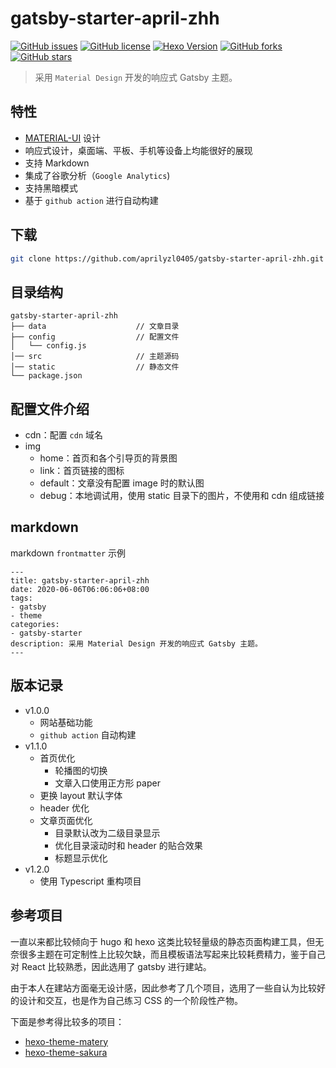 # gatsby-starter-april-zhh

 [![GitHub issues](https://img.shields.io/github/issues/aprilyzl0405/gatsby-starter-april-zhh.svg)](https://github.com/aprilyzl0405/gatsby-starter-april-zhh/issues) [![GitHub license](https://img.shields.io/github/license/aprilyzl0405/gatsby-starter-april-zhh.svg)](https://github.com/aprilyzl0405/gatsby-starter-april-zhh/blob/master/LICENSE) [![Hexo Version](https://img.shields.io/badge/gatsby-%3E%3D%202.2-542c85.svg)](https://www.gatsbyjs.org/) [![GitHub forks](https://img.shields.io/github/forks/aprilyzl0405/gatsby-starter-april-zhh.svg)](https://github.com/aprilyzl0405/gatsby-starter-april-zhh/network) [![GitHub stars](https://img.shields.io/github/stars/aprilyzl0405/gatsby-starter-april-zhh.svg)](https://github.com/aprilyzl0405/gatsby-starter-april-zhh/stargazers)


> 采用 `Material Design` 开发的响应式 Gatsby 主题。

## 特性

- [MATERIAL-UI](https://material-ui.com/zh/) 设计
- 响应式设计，桌面端、平板、手机等设备上均能很好的展现
- 支持 Markdown
- 集成了谷歌分析（`Google Analytics`)
- 支持黑暗模式
- 基于 ```github action``` 进行自动构建

## 下载

```bash
git clone https://github.com/aprilyzl0405/gatsby-starter-april-zhh.git
```

## 目录结构
```
gatsby-starter-april-zhh
├── data                    // 文章目录
├── config                  // 配置文件
│   └── config.js
│── src                     // 主题源码
│── static                  // 静态文件
└── package.json
```

## 配置文件介绍
 - cdn：配置 ```cdn``` 域名
 - img
   - home：首页和各个引导页的背景图
   - link：首页链接的图标
   - default：文章没有配置 image 时的默认图
   - debug：本地调试用，使用 static 目录下的图片，不使用和 cdn 组成链接


## markdown

markdown ```frontmatter``` 示例 
```
---
title: gatsby-starter-april-zhh
date: 2020-06-06T06:06:06+08:00
tags: 
- gatsby
- theme
categories: 
- gatsby-starter
description: 采用 Material Design 开发的响应式 Gatsby 主题。
---
```

## 版本记录

- v1.0.0
  - 网站基础功能
  - ```github action``` 自动构建
- v1.1.0
  - 首页优化
    - 轮播图的切换
    - 文章入口使用正方形 paper
  - 更换 layout 默认字体
  - header 优化
  - 文章页面优化
    - 目录默认改为二级目录显示
    - 优化目录滚动时和 header 的贴合效果
    - 标题显示优化
- v1.2.0
  - 使用 Typescript 重构项目


## 参考项目

一直以来都比较倾向于 hugo 和 hexo 这类比较轻量级的静态页面构建工具，但无奈很多主题在可定制性上比较欠缺，而且模板语法写起来比较耗费精力，鉴于自己对 React 比较熟悉，因此选用了 gatsby 进行建站。

由于本人在建站方面毫无设计感，因此参考了几个项目，选用了一些自认为比较好的设计和交互，也是作为自己练习 CSS 的一个阶段性产物。

下面是参考得比较多的项目：

 - [hexo-theme-matery](https://github.com/blinkfox/hexo-theme-matery)
 - [hexo-theme-sakura](https://github.com/honjun/hexo-theme-sakura)
